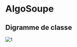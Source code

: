 # AlgoSoupe

## Digramme de classe

![1](https://gitlab.istic.univ-rennes1.fr/haissa/algosoupe/-/tree/master/images/algoSoupeUml.png?raw=true "diagram de classe")
